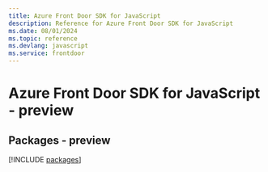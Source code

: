 ```yaml
---
title: Azure Front Door SDK for JavaScript
description: Reference for Azure Front Door SDK for JavaScript
ms.date: 08/01/2024
ms.topic: reference
ms.devlang: javascript
ms.service: frontdoor
---
```

# Azure Front Door SDK for JavaScript - preview
## Packages - preview
[!INCLUDE [packages](front-door-index.md)]